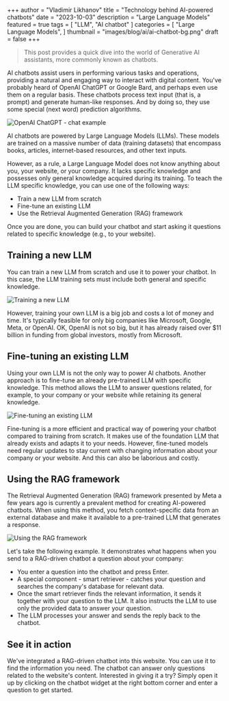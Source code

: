+++
author = "Vladimir Likhanov"
title = "Technology behind AI-powered chatbots"
date = "2023-10-03"
description = "Large Language Models"
featured = true
tags = [
    "LLM",
    "AI chatbot"
]
categories = [
    "Large Language Models",
]
thumbnail = "images/blog/ai/ai-chatbot-bg.png"
draft = false
+++

> This post provides a quick dive into the world of Generative AI assistants, more commonly known as chatbots.

AI chatbots assist users in performing various tasks and operations, providing a natural and engaging
way to interact with digital content. You've probably heard of OpenAI ChatGPT or Google Bard, and perhaps
even use them on a regular basis. These chatbots process text input (that is, a prompt) and generate
human-like responses. And by doing so, they use some special (next word) prediction algorithms.

![OpenAI ChatGPT - chat example](/images/blog/ai/openai-chatgpt.png)

AI chatbots are powered by Large Language Models (LLMs). These models are trained on a massive number of
data (training datasets) that encompass books, articles, internet-based resources, and other text inputs.

However, as a rule, a Large Language Model does not know anything about you, your website, or your company.
It lacks specific knowledge and possesses only general knowledge acquired during its training. To teach
the LLM specific knowledge, you can use one of the following ways:

* Train a new LLM from scratch
* Fine-tune an existing LLM
* Use the Retrieval Augmented Generation (RAG) framework

Once you are done, you can build your chatbot and start asking it questions related to specific knowledge
(e.g., to your website).

## Training a new LLM

You can train a new LLM from scratch and use it to power your chatbot. In this case, the LLM training sets
must include both general and specific knowledge.

![Training a new LLM](/images/blog/ai/training-new-llm.png)

However, training your own LLM is a big job and costs a lot of money and time. It's typically feasible for
only big companies like Microsoft, Google, Meta, or OpenAI. OK, OpenAI is not so big, but it has already raised
over $11 billion in funding from global investors, mostly from Microsoft.

## Fine-tuning an existing LLM

Using your own LLM is not the only way to power AI chatbots. Another approach is to fine-tune an already
pre-trained LLM with specific knowledge. This method allows the LLM to answer questions related, for example,
to your company or your website while retaining its general knowledge.

![Fine-tuning an existing LLM](/images/blog/ai/fine-tuning-llm.png)

Fine-tuning is a more efficient and practical way of powering your chatbot compared to training from scratch.
It makes use of the foundation LLM that already exists and adapts it to your needs. However, fine-tuned
models need regular updates to stay current with changing information about your company or your website. And
this can also be laborious and costly.

## Using the RAG framework

The Retrieval Augmented Generation (RAG) framework presented by Meta a few years ago is currently a prevalent
method for creating AI-powered chatbots. When using this method, you fetch context-specific data from an
external database and make it available to a pre-trained LLM that generates a response.

![Using the RAG framework](/images/blog/ai/rag-framework.png)

Let's take the following example. It demonstrates what happens when you send to a RAG-driven chatbot a question
about your company:

* You enter a question into the chatbot and press Enter.
* A special component - smart retriever - catches your question and searches the company's database for
relevant data.
* Once the smart retriever finds the relevant information, it sends it together with your question to the LLM.
It also instructs the LLM to use only the provided data to answer your question.
* The LLM processes your answer and sends the reply back to the chatbot.

## See it in action

We've integrated a RAG-driven chatbot into this website. You can use it to find the information you need.
The chatbot can answer only questions related to the website's content. Interested in giving it a try? Simply
open it up by clicking on the chatbot widget at the right bottom corner and enter a question to get started.